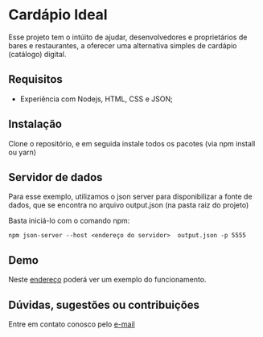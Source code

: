 # Cardápio Ideal
Esse projeto tem o intúito de ajudar, desenvolvedores e proprietários de bares e restaurantes, a oferecer uma alternativa simples de cardápio (catálogo) digital.


## Requisitos

- Experiência com Nodejs, HTML, CSS e JSON;


## Instalação

Clone o repositório, e em seguida instale todos os pacotes (via npm install ou yarn)

## Servidor de dados

Para esse exemplo, utilizamos o json server para disponibilizar a fonte de dados, que se encontra no arquivo output.json (na pasta raiz do projeto)

Basta iniciá-lo com o comando npm:
```console
npm json-server --host <endereço do servidor>  output.json -p 5555

```

## Demo

Neste [endereço](http://www.menuideal.com.br/menu/marujobar) poderá ver um exemplo do funcionamento.

## Dúvidas, sugestões ou contribuições

 Entre em contato conosco pelo [e-mail](mailto:pamploni@plsoft.com.br)
